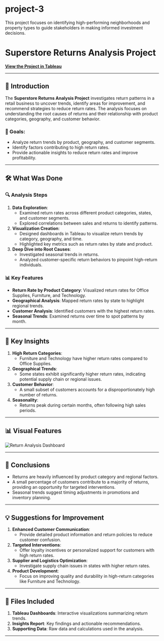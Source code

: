 # project-3
This project focuses on identifying high-performing neighborhoods and property types to guide stakeholders in making informed investment decisions.

# Superstore Returns Analysis Project

[**View the Project in Tableau**](https://public.tableau.com/views/Sprint5finalprojectStory/Story?:language=en-US&:sid=&:redirect=auth&:display_count=n&:origin=viz_share_link)

---

## 📌 Introduction
The **Superstore Returns Analysis Project** investigates return patterns in a retail business to uncover trends, identify areas for improvement, and recommend strategies to reduce return rates. The analysis focuses on understanding the root causes of returns and their relationship with product categories, geography, and customer behavior.

### 🎯 Goals:
- Analyze return trends by product, geography, and customer segments.
- Identify factors contributing to high return rates.
- Provide actionable insights to reduce return rates and improve profitability.

---

## 🛠 What Was Done
### 🔍 Analysis Steps
1. **Data Exploration**:
   - Examined return rates across different product categories, states, and customer segments.
   - Explored correlations between sales and returns to identify patterns.
2. **Visualization Creation**:
   - Designed dashboards in Tableau to visualize return trends by category, geography, and time.
   - Highlighted key metrics such as return rates by state and product.
3. **Deep Dive into Root Causes**:
   - Investigated seasonal trends in returns.
   - Analyzed customer-specific return behaviors to pinpoint high-return individuals.

### 📊 Key Features
- **Return Rate by Product Category**: Visualized return rates for Office Supplies, Furniture, and Technology.
- **Geographical Analysis**: Mapped return rates by state to highlight regional trends.
- **Customer Analysis**: Identified customers with the highest return rates.
- **Seasonal Trends**: Examined returns over time to spot patterns by month.

---

## 🔑 Key Insights
1. **High Return Categories**:
   - Furniture and Technology have higher return rates compared to Office Supplies.
2. **Geographical Trends**:
   - Some states exhibit significantly higher return rates, indicating potential supply chain or regional issues.
3. **Customer Behavior**:
   - A small subset of customers accounts for a disproportionately high number of returns.
4. **Seasonality**:
   - Returns peak during certain months, often following high sales periods.

---

## 📊 Visual Features
![Return Analysis Dashboard](https://i.postimg.cc/yxS6PNLJ/Screenshot-2024-12-19-at-2-50-31-PM.png) 

---

## 🧩 Conclusions
- Returns are heavily influenced by product category and regional factors.
- A small percentage of customers contribute to a majority of returns, providing an opportunity for targeted interventions.
- Seasonal trends suggest timing adjustments in promotions and inventory planning.

---

## 💡 Suggestions for Improvement
1. **Enhanced Customer Communication**:
   - Provide detailed product information and return policies to reduce customer confusion.
2. **Targeted Interventions**:
   - Offer loyalty incentives or personalized support for customers with high return rates.
3. **Supplier and Logistics Optimization**:
   - Investigate supply chain issues in states with higher return rates.
4. **Product Development**:
   - Focus on improving quality and durability in high-return categories like Furniture and Technology.

---

## 📁 Files Included
1. **Tableau Dashboards**: Interactive visualizations summarizing return trends.
2. **Insights Report**: Key findings and actionable recommendations.
3. **Supporting Data**: Raw data and calculations used in the analysis.

---

